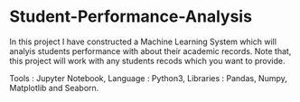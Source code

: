 # Student-Performance-Analysis
In this project I have constructed a Machine Learning System which will analyis students performance with about their academic records. Note that, this project will work with any students recods which you want to provide.


Tools : Jupyter Notebook, 
Language : Python3, 
Libraries : Pandas, Numpy, Matplotlib and Seaborn.

